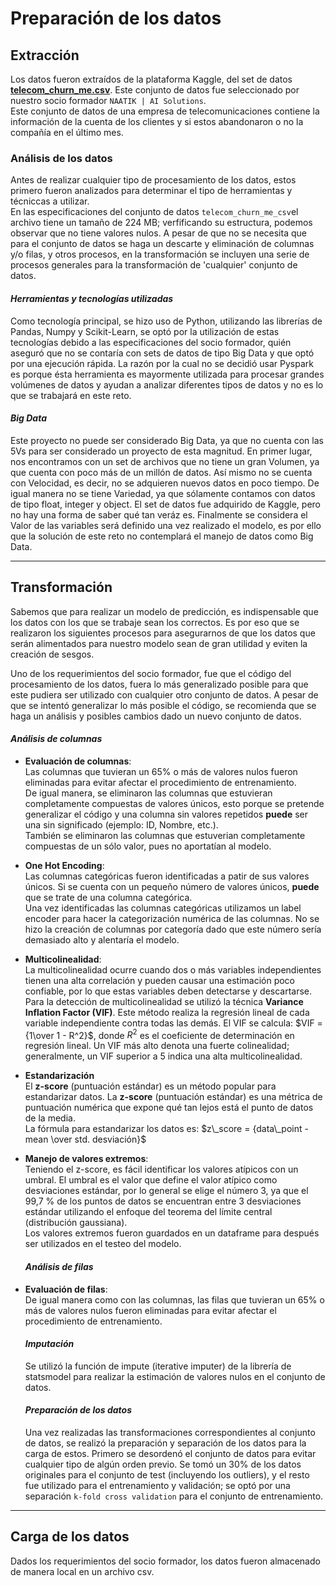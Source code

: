 # **Preparación de los datos**

## **Extracción**

Los datos fueron extraídos de la plataforma Kaggle, del set de datos **[telecom_churn_me.csv](https://www.kaggle.com/datasets/mark18vi/telecom-churn-data?resource=download)**. Este conjunto de datos fue seleccionado por nuestro socio formador `NAATIK | AI Solutions`.
<br>Este conjunto de datos de una empresa de telecomunicaciones contiene la información de la cuenta de los clientes y si estos abandonaron o no la compañía en el último mes.

### **Análisis de los datos**

Antes de realizar cualquier tipo de procesamiento de los datos, estos primero fueron analizados para determinar el tipo de herramientas y técniccas a utilizar.
<br>En las especificaciones del conjunto de datos `telecom_churn_me_csv`el archivo tiene un tamaño de 224 MB; verfificando su estructura, podemos observar que no tiene valores nulos. A pesar de que no se necesita que para el conjunto de datos se haga un descarte y eliminación de columnas y/o filas, y otros procesos, en la transformación se incluyen una serie de procesos generales para la transformación de 'cualquier' conjunto de datos.

#### **_Herramientas y tecnologías utilizadas_**

Como tecnología principal, se hizo uso de Python, utilizando las librerías de Pandas, Numpy y Scikit-Learn, se optó por la utilización de estas tecnologías debido a las especificaciones del socio formador, quién aseguró que no se contaría con sets de datos de tipo Big Data y que optó por una ejecución rápida. La razón por la cual no se decidió usar Pyspark es porque ésta herramienta es mayormente utilizada para procesar grandes volúmenes de datos y ayudan a analizar diferentes tipos de datos y no es lo que se trabajará en este reto.

#### **_Big Data_**

Este proyecto no puede ser considerado Big Data, ya que no cuenta con las 5Vs para ser considerado un proyecto de esta magnitud. En primer lugar, nos encontramos con un set de archivos que no tiene un gran Volumen, ya que cuenta con poco más de un millón de datos. Así mismo no se cuenta con Velocidad, es decir, no se adquieren nuevos datos en poco tiempo. De igual manera no se tiene Variedad, ya que sólamente contamos con datos de tipo float, integer y object. El set de datos fue adquirido de Kaggle, pero no hay una forma de saber qué tan veráz es. Finalmente se considera el Valor de las variables será definido una vez realizado el modelo, es por ello que la solución de este reto no contemplará el manejo de datos como Big Data.

---

## **Transformación**

Sabemos que para realizar un modelo de predicción, es indispensable que los datos con los que se trabaje sean los correctos. Es por eso que se realizaron los siguientes procesos para asegurarnos de que los datos que serán alimentados para nuestro modelo sean de gran utilidad y eviten la creación de sesgos.

Uno de los requerimientos del socio formador, fue que el código del procesamiento de los datos, fuera lo más generalizado posible para que este pudiera ser utilizado con cualquier otro conjunto de datos. A pesar de que se intentó generalizar lo más posible el código, se recomienda que se haga un análisis y posibles cambios dado un nuevo conjunto de datos.

#### **_Análisis de columnas_**

- **Evaluación de columnas**:
  <br>Las columnas que tuvieran un 65% o más de valores nulos fueron eliminadas para evitar afectar el procedimiento de entrenamiento.
  <br>De igual manera, se eliminaron las columnas que estuvieran completamente compuestas de valores únicos, esto porque se pretende generalizar el código y una columna sin valores repetidos **puede** ser una sin significado (ejemplo: ID, Nombre, etc.).
  <br>También se eliminaron las columnas que estuverian completamente compuestas de un sólo valor, pues no aportatían al modelo.

- **One Hot Encoding**:
  <br>Las columnas categóricas fueron identificadas a patir de sus valores únicos. Si se cuenta con un pequeño número de valores únicos, **puede** que se trate de una columna categórica.
  <br>Una vez identificadas las columnas categóricas utilizamos un label encoder para hacer la categorización numérica de las columnas. No se hizo la creación de columnas por categoría dado que este número sería demasiado alto y alentaría el modelo.

- **Multicolinealidad**:
  <br>La multicolinealidad ocurre cuando dos o más variables independientes tienen una alta correlación y pueden causar una estimación poco confiable, por lo que estas variables deben detectarse y descartarse.
  <br>Para la detección de multicolinealidad se utilizó la técnica **Variance Inflation Factor (VIF)**. Este método realiza la regresión lineal de cada variable independiente contra todas las demás. El VIF se calcula: $VIF = {1\over 1 - R^2}$, donde $R^2$ es el coeficiente de determinación en regresión lineal. Un VIF más alto denota una fuerte colinealidad; generalmente, un VIF superior a 5 indica una alta multicolinealidad.

- **Estandarización**
  <br>El **z-score** (puntuación estándar) es un método popular para estandarizar datos. La **z-score** (puntuación estándar) es una métrica de puntuación numérica que expone qué tan lejos está el punto de datos de la media. <br>La fórmula para estandarizar los datos es: $z\_score = {data\_point - mean \over std. desviación}$

- **Manejo de valores extremos**:
  <br>Teniendo el z-score, es fácil identificar los valores atípicos con un umbral. El umbral es el valor que define el valor atípico como desviaciones estándar, por lo general se elige el número 3, ya que el 99,7 % de los puntos de datos se encuentran entre 3 desviaciones estándar utilizando el enfoque del teorema del límite central (distribución gaussiana).
  <br>Los valores extremos fueron guardados en un dataframe para después ser utilizados en el testeo del modelo.

  #### **_Análisis de filas_**

- **Evaluación de filas**:
  <br>De igual manera como con las columnas, las filas que tuvieran un 65% o más de valores nulos fueron eliminadas para evitar afectar el procedimiento de entrenamiento.

  #### **_Imputación_**

  Se utilizó la función de impute (iterative imputer) de la librería de statsmodel para realizar la estimación de valores nulos en el conjunto de datos.

  #### **_Preparación de los datos_**

  Una vez realizadas las transformaciones correspondientes al conjunto de datos, se realizó la preparación y separación de los datos para la carga de estos. Primero se desordenó el conjunto de datos para evitar cualquier tipo de algún orden previo. Se tomó un 30% de los datos originales para el conjunto de test (incluyendo los outliers), y el resto fue utilizado para el entrenamiento y validación; se optó por una separación `k-fold cross validation` para el conjunto de entrenamiento.

---

## **Carga de los datos**

Dados los requerimientos del socio formador, los datos fueron almacenado de manera local en un archivo csv.
